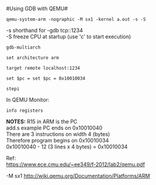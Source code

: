 #Using GDB with QEMU#

    qemu-system-arm -nographic -M sx1 -kernel a.out -s -S

-s              shorthand for -gdb tcp::1234    
-S              freeze CPU at startup (use 'c' to start execution)

    gdb-multiarch

    set architecture arm

    target remote localhost:1234

    set $pc = set $pc = 0x10010034

    stepi

In QEMU Monitor:    

    info registers

**NOTES:**
R15 in ARM is the PC    
add.s example PC ends on 0x10010040     
There are 3 instructions on width 4 (bytes)     
Therefore program begins on 0x10010034      
0x10010040 - 12 (3 lines x 4 bytes) = 0x10010034    

Ref:    
https://www.ece.cmu.edu/~ee349/f-2012/lab2/qemu.pdf 

-M sx1  http://wiki.qemu.org/Documentation/Platforms/ARM 